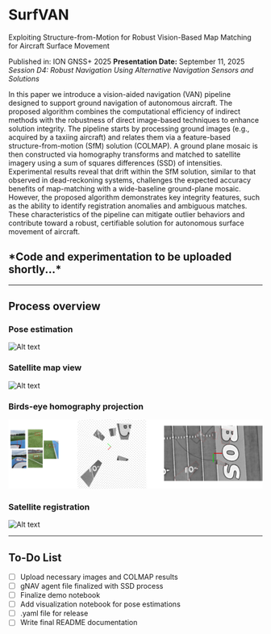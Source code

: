 # SurfVAN
Exploiting Structure-from-Motion for Robust Vision-Based Map Matching for Aircraft Surface Movement

Published in: ION GNSS+ 2025
**Presentation Date:** September 11, 2025
*Session D4: Robust Navigation Using Alternative Navigation Sensors and Solutions*


In this paper we introduce a vision-aided navigation (VAN) pipeline designed to support ground navigation of autonomous aircraft. The proposed algorithm combines the computational efficiency of indirect methods with the robustness of direct image-based techniques to enhance solution integrity. The pipeline starts by processing ground images (e.g., acquired by a taxiing aircraft) and relates them via a feature-based structure-from-motion (SfM) solution (COLMAP). A ground plane mosaic is then constructed via homography transforms and matched to satellite imagery using a sum of squares differences (SSD) of intensities. Experimental results reveal that drift within the SfM solution, similar to that observed in dead-reckoning systems, challenges the expected accuracy benefits of map-matching with a wide-baseline ground-plane mosaic. However, the proposed algorithm demonstrates key integrity features, such as the ability to identify registration anomalies and ambiguous matches. These characteristics of the pipeline can mitigate outlier behaviors and contribute toward a robust, certifiable solution for autonomous surface movement of aircraft.

## \*Code and experimentation to be uploaded shortly...\*

---

## Process overview 

### Pose estimation 

![Alt text](media/pose_vectors.gif)

### Satellite map view 

![Alt text](media/Googleview.gif)

### Birds-eye homography projection 

![Alt text](media/projection_stages.png)

### Satellite registration 

![Alt text](media/turf_match5x5FAR.gif)

---

## To-Do List

- [ ] Upload necessary images and COLMAP results
- [ ] gNAV agent file finalized with SSD process
- [ ] Finalize demo notebook
- [ ] Add visualization notebook for pose estimations 
- [ ] .yaml file for release 
- [ ] Write final README documentation
